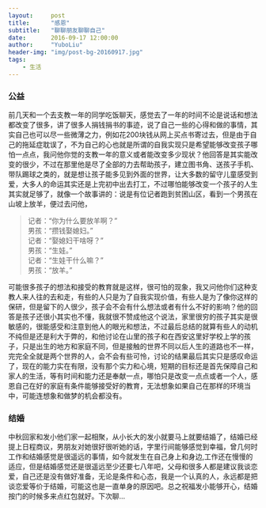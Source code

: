 ```yaml
---
layout:     post
title:      "感恩"
subtitle:   "聊聊朋友聊聊自己"
date:       2016-09-17 12:00:00
author:     "YuboLiu"
header-img: "img/post-bg-20160917.jpg"
tags:
    - 生活
---
```


### 公益

前几天和一个去支教一年的同学吃饭聊天，感觉去了一年的时间不论是说话和想法都改变了很多，讲了很多人捐钱捐书的事迹，说了自己一些的心得和做的事情，其实自己也可以尽一些微薄之力，例如花200块钱从网上买点书寄过去，但是由于自己的拖延症耽误了，不为自己的心也就是所谓的自我实现只是希望能够改变孩子哪怕一点点，我问他你觉的支教一年的意义或者能改变多少现状？他回答是其实能改变的很少，不过在那里他是尽了全部的力去帮助孩子，建立图书角、送孩子手机、带队踢球之类的，就是想让孩子能多见到外面的世界，让大多数的留守儿童感受到爱，大多人的命运其实还是上完初中出去打工，不过哪怕能够改变一个孩子的人生其实就足够了，就像一个故事讲的：说是有位记者跑到贫困山区，看到一个男孩在山坡上放羊，便过去问他，

> 记者：“你为什么要放羊啊？”<br />
  男孩：“攒钱娶媳妇。”<br />
  记者：“娶媳妇干啥呀？”<br />
  男孩：“生娃。”<br />
  记者：“生娃干什么嘛？”<br />
  男孩：“放羊。”<br />
 
可能很多孩子的想法和接受的教育就是这样，很可怕的现象，我又问他你们这种支教人来人往的去和走，有些的人只是为了自我实现价值，有些人是为了像你这样的保研，但是留下的人很少，孩子会不会有什么想法或者有什么不好的影响？他的回答是孩子还很小其实也不懂，我就很不赞成他这个说法，家里很穷的孩子其实是很敏感的，很能感受和注意到他人的眼光和想法，不过最后总结的就算有些人的动机不纯但是还是利大于弊的，和他讨论在山里的孩子和在西安这里好学校上学的孩子，只是出生的地方和家庭不同，但是接触的世界不同以后人生的道路也不一样，完完全全就是两个世界的人，会不会有些可怜，讨论的结果最后其实只是感叹命运了，现在的能力实在有限，没有那个实力和心境，短期的目标还是首先保障自己和家人的生活，等有时间和能力还是奉献一点，哪怕只是改变一点点或者一个人，感恩自己在好的家庭有条件能够接受好的教育，无法想象如果自己在那样的环境当中，可能连想象和做梦的机会都没有。

### 结婚

中秋回家和发小他们家一起相聚，从小长大的发小就要马上就要结婚了，结婚已经提上日程商议，男朋友对她很好很听她的话，字里行间能够感觉到幸福，曾几何时工作和结婚感觉是很遥远的事情，如今就发生在自己身上和身边,工作还在慢慢的适应，但是结婚感觉还是很遥远至少还要七八年吧，父母和很多人都是建议我谈恋爱，自己还是没有做好准备，无论是条件和心态，我是一个认真的人，永远都是把谈恋爱等价于结婚，可能这也是一直单身的原因吧。总之祝福发小能够开心，结婚按门的时候多来点红包就好。下次聊...
